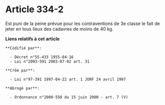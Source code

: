 # Article 334-2

Est puni de la peine prévue pour les contraventions de 3e classe le fait de jeter en tous lieux des cadavres de moins de 40
kg.

**Liens relatifs à cet article**

	**Codifié par**:

	  - Décret n°55-433 1955-04-16
	  - Loi n°2003-591 2003-07-02 art. 31

	**Créé par**:

	  - Loi n°97-391 1997-04-22 art. 1 JORF 24 avril 1997

	**Abrogé par**:

	  - Ordonnance n°2000-550 du 15 juin 2000 - art. 7 (V)
